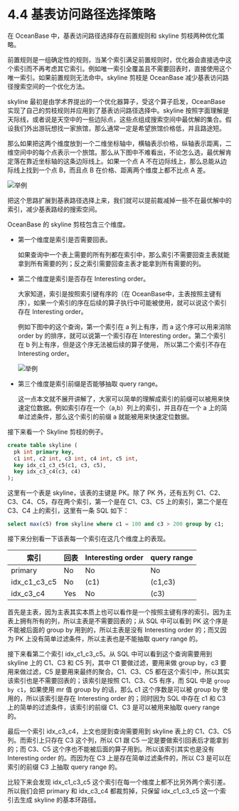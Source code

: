 # 4.4 基表访问路径选择策略

在 OceanBase 中，基表访问路径选择存在前置规则和 skyline 剪枝两种优化策略。

前置规则是一组确定性的规则，当某个索引满足前置规则时，优化器会直接选中这个索引而不再考虑其它索引。例如唯一索引全覆盖且不需要回表时，直接使用这个唯一索引。如果前置规则无法命中。skyline 剪枝是 OceanBase 减少基表访问路径搜索空间的一个优化方法。

skyline 最初是由学术界提出的一个优化器算子，受这个算子启发，OceanBase 实现了自己的剪枝规则并应用到了基表访问路径选择中。skyline 按照字面理解是天际线，或者说是天空中的一些边际点，这些点组成搜索空间中最优解的集合。假设我们外出游玩想找一家旅馆，那么通常一定是希望旅馆价格低，并且路途短。

那么如果把这两个维度放到一个二维坐标轴中，横轴表示价格，纵轴表示距离，二维空间中的每个点表示一个旅馆。那么从下图中不难看出，不论怎么选，最优解肯定落在靠近坐标轴的这条边际线上。如果一个点 A 不在边际线上，那么总能从边际线上找到一个点 B，而且点 B 在价格、距离两个维度上都不比点 A 差。

![举例](https://obbusiness-private.oss-cn-shanghai.aliyuncs.com/doc/img/kernel-advanced/V1.0.0/zh-CN/4.oceanbase-sql-engine/4.query-optimization-06.png)

把这个思路扩展到基表路径选择上来，我们就可以提前裁减掉一些不在最优解中的索引，减少基表路经的搜索空间。

OceanBase 的 skyline 剪枝包含三个维度。

* 第一个维度是索引是否需要回表。

  如果查询中一个表上需要的所有列都在索引中，那么索引不需要回查主表就能拿到所有需要的列；反之索引需要回查主表才能拿到所有需要的列。

* 第二个维度是索引是否存在 Interesting order。

  大家知道，索引是按照索引键有序的（在 OceanBase中，主表按照主键有序），如果一个索引的序在后续的算子执行中可能被使用，就可以说这个索引存在 Interesting order。

  例如下图中的这个查询，第一个索引在 a 列上有序，而 a 这个序可以用来消除 order by 的排序，就可以说第一个索引存在 Interesting order。第二个索引在 b 列上有序，但是这个序无法被后续的算子使用， 所以第二个索引不存在 Interesting order。

  ![举例](https://obbusiness-private.oss-cn-shanghai.aliyuncs.com/doc/img/kernel-advanced/V1.0.0/zh-CN/4.oceanbase-sql-engine/4.query-optimization-07.png)

* 第三个维度是索引前缀是否能够抽取 query range。

  这一点本文就不展开讲解了，大家可以简单的理解成索引的前缀可以被用来快速定位数据。例如索引存在一个（a,b）列上的索引，并且存在一个 a 上的简单过滤条件，那么这个索引的前缀 a 就能被用来快速定位数据。

接下来看一个 Skyline 剪枝的例子。

```sql
create table skyline (
  pk int primary key,
  c1 int, c2 int, c3 int, c4 int, c5 int,
  key idx_c1_c3_c5(c1, c3, c5),
  key idx_c3_c4(c3, c4)
);
```

这里有一个表是 skyline，该表的主键是 PK。除了 PK 外，还有五列 C1、C2、C3、C4、C5，存在两个索引，第一个是在 C1、C3、C5 上的索引，第二个是在 C3、C4 上的索引，这里有一条 SQL 如下：

```sql
select max(c5) from skyline where c1 = 100 and c3 > 200 group by c1;
```

接下来分别看一下该表每一个索引在这几个维度上的表现。

|      索引     |   回表  |  Interesting order  |  query range |
|---------------|--------|---------------------|---------------|
| primary       |  No    |        No           |      No       |
| idx_c1_c3_c5  |  No    |       (c1)          |    (c1,c3)    |
| idx_c3_c4     |  Yes   |        No           |      (c3)     |

首先是主表，因为主表其实本质上也可以看作是一个按照主键有序的索引。因为主表上拥有所有的列，所以主表是不需要回表的；从 SQL 中可以看到 PK 这个序是不能被后面的 group by 用到的，所以主表是没有 Interesting order 的；而又因为 PK 上没有简单过滤条件，所以主表也是不能抽取 query range 的。

接下来看第二个索引 idx_c1_c3_c5。从 SQL 中可以看到这个查询需要用到 skyline 上的 C1、C3 和 C5 列，其中 C1 要做过滤，要用来做 group by，c3 要用来做过滤，C5 是要用来最终的聚合。C1、C3、C5 都在这个索引中，所以其实该索引也是不需要回表的；该索引是按照 C1、C3、C5 有序，而 SQL 中是 `group by c1`，如果使用 mr 值 group by 的话，那么 c1 这个序数是可以被 group by 使用的，所以该索引是存在 Interesting order 的；同时因为 SQL 中存在 c1 和 C3 上的简单的过滤条件，该索引的前缀 C1、C3 是可以被用来抽取 query range 的。

最后一个索引 idx_c3_c4，上文也提到查询需要用到 skyline 表上的 C1、C3、C5 列。而索引上只存在 C3 这个列，所以 C1 跟 C5 一定是要做索引回表后才能拿到的；而 C3、C5 这个序也不能被后面的算子用到。所以该索引其实也是没有 Interesting order 的。而因为在 C3 上是存在简单过滤条件的，所以 C3 是可以在索引的前缀 C3 上抽取 query range 的。

比较下来会发现 idx_c1_c3_c5 这个索引在每一个维度上都不比另外两个索引差。所以我们会把 primary 和 idx_c3_c4 都裁剪掉，只保留 idx_c1_c3_c5 这一个索引去生成 skyline 的基本环路径。
